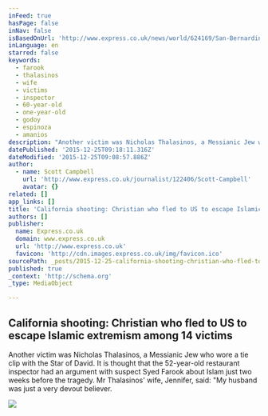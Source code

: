 ```yaml
---
inFeed: true
hasPage: false
inNav: false
isBasedOnUrl: 'http://www.express.co.uk/news/world/624169/San-Bernardino-shooting-victims-California-US-Benneta-Betbadal-Nicholas-Thalasinos-tribute?_ga=1.105689731.1014167982.1451031711'
inLanguage: en
starred: false
keywords:
  - farook
  - thalasinos
  - wife
  - victims
  - inspector
  - 60-year-old
  - one-year-old
  - godoy
  - espinoza
  - amanios
description: "Another victim was Nicholas Thalasinos, a Messianic Jew who wore a tie clip with the Star of David. It is thought that the 52-year-old restaurant inspector had an argument with suspect Syed Farook about Islam just two weeks before the tragedy. Mr Thalasinos' wife, Jennifer, said: \"My husband was just a very devout believer."
datePublished: '2015-12-25T09:18:11.316Z'
dateModified: '2015-12-25T09:08:57.886Z'
author:
  - name: Scott Campbell
    url: 'http://www.express.co.uk/journalist/122406/Scott-Campbell'
    avatar: {}
related: []
app_links: []
title: 'California shooting: Christian who fled to US to escape Islamic extremism among 14 victims'
authors: []
publisher:
  name: Express.co.uk
  domain: www.express.co.uk
  url: 'http://www.express.co.uk'
  favicon: 'http://cdn.images.express.co.uk/img/favicon.ico'
sourcePath: _posts/2015-12-25-california-shooting-christian-who-fled-to-us-to-escape-isla.md
published: true
_context: 'http://schema.org'
_type: MediaObject

---
```

<article style=""><h1>California shooting: Christian who fled to US to escape Islamic extremism among 14 victims</h1><p>Another victim was Nicholas Thalasinos, a Messianic Jew who wore a tie clip with the Star of David. It is thought that the 52-year-old restaurant inspector had an argument with suspect Syed Farook about Islam just two weeks before the tragedy. Mr Thalasinos' wife, Jennifer, said: "My husband was just a very devout believer.</p><img src="http://cdn.images.express.co.uk/img/dynamic/78/590x/Benneta-Betbadal-Nicholas-Thalasinos-Aurora-Godoy-San-Bernardino-California-US-shooting-624169.jpg" /></article>